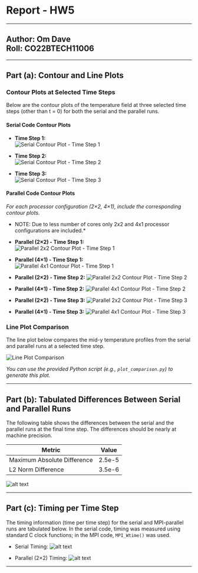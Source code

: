 # Report - HW5
--------------
Author: Om Dave <br>
Roll: CO22BTECH11006
-------------------

---

## Part (a): Contour and Line Plots

### Contour Plots at Selected Time Steps

Below are the contour plots of the temperature field at three selected time steps (other than t = 0) for both the serial and the parallel runs.

#### Serial Code Contour Plots

- **Time Step 1:**  
  ![Serial Contour Plot - Time Step 1](hw5/cont_T_2553.png)

- **Time Step 2:**  
  ![Serial Contour Plot - Time Step 2](hw5/cont_T_5106.png)

- **Time Step 3:**  
  ![Serial Contour Plot - Time Step 3](hw5/cont_T_12769.png)

#### Parallel Code Contour Plots

*For each processor configuration (2×2, 4×1), include the corresponding contour plots.*

- NOTE: Due to less number of cores only 2x2 and 4x1 processor configurations are included.*

- **Parallel (2×2) - Time Step 1:**  
  ![Parallel 2x2 Contour Plot - Time Step 1](/hw5/cont_T_parallel_002552_2x2.png)

- **Parallel (4×1) - Time Step 1:**  
  ![Parallel 4x1 Contour Plot - Time Step 1](hw5/cont_T_parallel_002552_4x1.png)

- **Parallel (2×2) - Time Step 2:**
  ![Parallel 2x2 Contour Plot - Time Step 2](hw5/cont_T_parallel_005104_2x2.png)
- **Parallel (4×1) - Time Step 2:**
  ![Parallel 4x1 Contour Plot - Time Step 2](hw5/cont_T_parallel_005104_4x1.png)
- **Parallel (2×2) - Time Step 3:**
  ![Parallel 2x2 Contour Plot - Time Step 3](hw5/cont_T_parallel_012768_2x2.png)
- **Parallel (4×1) - Time Step 3:**
  ![Parallel 4x1 Contour Plot - Time Step 3](hw5/cont_T_parallel_012768_4x1.png)


### Line Plot Comparison

The line plot below compares the mid-y temperature profiles from the serial and parallel runs at a selected time step.

![Line Plot Comparison](/hw5/line_profile_comparison_012769.png)

*You can use the provided Python script (e.g., `plot_comparison.py`) to generate this plot.*

---

## Part (b): Tabulated Differences Between Serial and Parallel Runs

The following table shows the differences between the serial and the parallel runs at the final time step. The differences should be nearly at machine precision.

| Metric               | Value               |
| -------------------- | ------------------- |
| Maximum Absolute Difference | 2.5e-5 |
| L2 Norm Difference          | 3.5e-6 |

![alt text](image.png)

---

## Part (c): Timing per Time Step

The timing information (time per time step) for the serial and MPI-parallel runs are tabulated below. In the serial code, timing was measured using standard C clock functions; in the MPI code, `MPI_Wtime()` was used.

- Serial Timing:
![alt text](image-2.png)

- Parallel (2×2) Timing:
![alt text](image-1.png)

---


